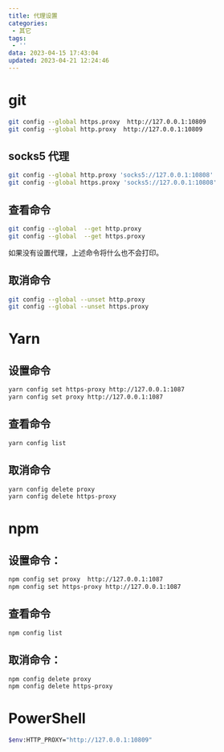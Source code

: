 ```yaml
---
title: 代理设置
categories:
 - 其它
tags:
 - ''
data: 2023-04-15 17:43:04
updated: 2023-04-21 12:24:46
---
```


# git

```bash
git config --global https.proxy  http://127.0.0.1:10809
git config --global http.proxy  http://127.0.0.1:10809
```


## socks5 代理
```bash
git config --global http.proxy 'socks5://127.0.0.1:10808'
git config --global https.proxy 'socks5://127.0.0.1:10808'
```

## 查看命令

```bash
git config --global  --get http.proxy
git config --global  --get https.proxy
```

如果没有设置代理，上述命令将什么也不会打印。

## 取消命令

```bash
git config --global --unset http.proxy
git config --global --unset https.proxy
```

#  Yarn

## 设置命令

```bash
yarn config set https-proxy http://127.0.0.1:1087
yarn config set proxy http://127.0.0.1:1087
```

## 查看命令

```bash
yarn config list
```

## 取消命令

```bash
yarn config delete proxy
yarn config delete https-proxy
```

# npm

## 设置命令：

```bash
npm config set proxy  http://127.0.0.1:1087
npm config set https-proxy http://127.0.0.1:1087
```

## 查看命令

```bash
npm config list
```

## 取消命令：

```bash
npm config delete proxy
npm config delete https-proxy
```

# PowerShell

```bash
$env:HTTP_PROXY="http://127.0.0.1:10809"
```